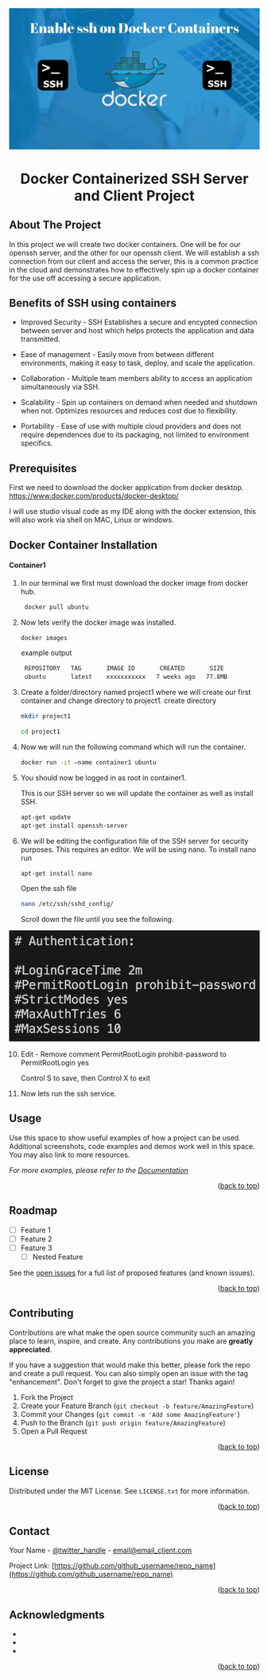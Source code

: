 ![img](https://github.com/CTheTechGuru/Docker-Projects/blob/main/SSH%20Server%20%7C%20Client%20Project%20/Images/maxresdefault.jpg?raw=true)
<h1 align="center">Docker Containerized SSH Server and Client Project</h3>




<!-- PROJECT Details-->
## About The Project
In this project we will create two docker containers. One will be for our openssh server, and the other for our openssh client. 
We will establish a ssh connection from our client and access the server, this is a common practice in the cloud and demonstrates 
how to effectively spin up a docker container for the use off accessing a secure application. 





<!-- Benefits -->


## Benefits of SSH using containers
* Improved Security - SSH Establishes a secure and encypted connection between server and host which helps protects the application and data transmitted.

* Ease of management - Easily move from between different environments, making it easy to task, deploy, and scale the application. 

* Collaboration - Multiple team members ability to access an application simultaneously via SSH.

* Scalability - Spin up containers on demand when needed and shutdown when not. Optimizes resources and reduces cost due to flexibility.  

* Portability - Ease of use with multiple cloud providers and does not require dependences due to its packaging, not limited to environment specifics.



## Prerequisites

First we need to download the docker application from docker desktop. https://www.docker.com/products/docker-desktop/

I will use studio visual code as my IDE along with the docker extension, this will also work via shell on MAC, Linux or windows.




## Docker Container Installation
#### Container1 

1. In our terminal we first must download the docker image from docker hub.
    ```sh
     docker pull ubuntu
    ```
3. Now lets verify the docker image was installed. 
    ```sh
    docker images
    ```

    example output
   ```sh
    REPOSITORY   TAG       IMAGE ID       CREATED       SIZE
    ubuntu       latest    xxxxxxxxxxx   7 weeks ago   77.8MB
   ```
5. Create a folder/directory named project1 where we will create our first container and change directory to project1.
    create directory
   ```sh
   mkdir project1
   ```
   ```sh
   cd project1
   ```

  
7. Now we will run the following command which will run the container. 
    ```sh
   docker run -it –name container1 ubuntu
    ```
8. You should now be logged in as root in container1.

    This is our SSH server so we will update the container as well as install SSH.
    ```sh
    apt-get update
    apt-get install openssh-server 
    ```
9. We will be editing the configuration file of the SSH server for security purposes. This requires an editor. We will be using nano.
    To install nano run 
    ```sh
    apt-get install nano
    ```

    Open the ssh file 
    ```sh
   nano /etc/ssh/sshd_config/
    ```
    Scroll down the file until you see the following.
   
 ![](https://github.com/CTheTechGuru/Docker-Projects/blob/main/SSH%20Server%20%7C%20Client%20Project%20/Images/d.png?raw=true)

10. Edit - Remove comment 
    PermitRootLogin prohibit-password to
    PermitRootLogin yes

    Control S to save, then Control X to exit

11. Now lets run the ssh service. 

<!-- USAGE EXAMPLES -->
## Usage

Use this space to show useful examples of how a project can be used. Additional screenshots, code examples and demos work well in this space. You may also link to more resources.

_For more examples, please refer to the [Documentation](https://example.com)_

<p align="right">(<a href="#readme-top">back to top</a>)</p>



<!-- ROADMAP -->
## Roadmap

- [ ] Feature 1
- [ ] Feature 2
- [ ] Feature 3
    - [ ] Nested Feature

See the [open issues](https://github.com/github_username/repo_name/issues) for a full list of proposed features (and known issues).

<p align="right">(<a href="#readme-top">back to top</a>)</p>



<!-- CONTRIBUTING -->
## Contributing

Contributions are what make the open source community such an amazing place to learn, inspire, and create. Any contributions you make are **greatly appreciated**.

If you have a suggestion that would make this better, please fork the repo and create a pull request. You can also simply open an issue with the tag "enhancement".
Don't forget to give the project a star! Thanks again!

1. Fork the Project
2. Create your Feature Branch (`git checkout -b feature/AmazingFeature`)
3. Commit your Changes (`git commit -m 'Add some AmazingFeature'`)
4. Push to the Branch (`git push origin feature/AmazingFeature`)
5. Open a Pull Request

<p align="right">(<a href="#readme-top">back to top</a>)</p>



<!-- LICENSE -->
## License

Distributed under the MIT License. See `LICENSE.txt` for more information.

<p align="right">(<a href="#readme-top">back to top</a>)</p>



<!-- CONTACT -->
## Contact

Your Name - [@twitter_handle](https://twitter.com/twitter_handle) - email@email_client.com

Project Link: [https://github.com/github_username/repo_name](https://github.com/github_username/repo_name)

<p align="right">(<a href="#readme-top">back to top</a>)</p>



<!-- ACKNOWLEDGMENTS -->
## Acknowledgments

* []()
* []()
* []()

<p align="right">(<a href="#readme-top">back to top</a>)</p>



<!-- MARKDOWN LINKS & IMAGES -->
<!-- https://www.markdownguide.org/basic-syntax/#reference-style-links -->
[contributors-shield]: https://img.shields.io/github/contributors/github_username/repo_name.svg?style=for-the-badge
[contributors-url]: https://github.com/github_username/repo_name/graphs/contributors
[forks-shield]: https://img.shields.io/github/forks/github_username/repo_name.svg?style=for-the-badge
[forks-url]: https://github.com/github_username/repo_name/network/members
[stars-shield]: https://img.shields.io/github/stars/github_username/repo_name.svg?style=for-the-badge
[stars-url]: https://github.com/github_username/repo_name/stargazers
[issues-shield]: https://img.shields.io/github/issues/github_username/repo_name.svg?style=for-the-badge
[issues-url]: https://github.com/github_username/repo_name/issues
[license-shield]: https://img.shields.io/github/license/github_username/repo_name.svg?style=for-the-badge
[license-url]: https://github.com/github_username/repo_name/blob/master/LICENSE.txt
[linkedin-shield]: https://img.shields.io/badge/-LinkedIn-black.svg?style=for-the-badge&logo=linkedin&colorB=555
[linkedin-url]: https://linkedin.com/in/linkedin_username
[product-screenshot]: images/screenshot.png
[Next.js]: https://img.shields.io/badge/next.js-000000?style=for-the-badge&logo=nextdotjs&logoColor=white
[Next-url]: https://nextjs.org/
[React.js]: https://img.shields.io/badge/React-20232A?style=for-the-badge&logo=react&logoColor=61DAFB
[React-url]: https://reactjs.org/
[Vue.js]: https://img.shields.io/badge/Vue.js-35495E?style=for-the-badge&logo=vuedotjs&logoColor=4FC08D
[Vue-url]: https://vuejs.org/
[Angular.io]: https://img.shields.io/badge/Angular-DD0031?style=for-the-badge&logo=angular&logoColor=white
[Angular-url]: https://angular.io/
[Svelte.dev]: https://img.shields.io/badge/Svelte-4A4A55?style=for-the-badge&logo=svelte&logoColor=FF3E00
[Svelte-url]: https://svelte.dev/
[Laravel.com]: https://img.shields.io/badge/Laravel-FF2D20?style=for-the-badge&logo=laravel&logoColor=white
[Laravel-url]: https://laravel.com
[Bootstrap.com]: https://img.shields.io/badge/Bootstrap-563D7C?style=for-the-badge&logo=bootstrap&logoColor=white
[Bootstrap-url]: https://getbootstrap.com
[JQuery.com]: https://img.shields.io/badge/jQuery-0769AD?style=for-the-badge&logo=jquery&logoColor=white
[JQuery-url]: https://jquery.com 

